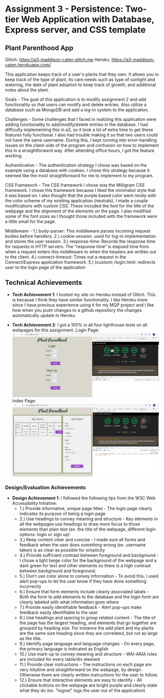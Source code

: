 Assignment 3 - Persistence: Two-tier Web Application with Database, Express server, and CSS template
===

## Plant Parenthood App

Glitch: https://a3-maddison-caten.glitch.me
Heroku: https://a3-maddison-caten.herokuapp.com/

This application keeps track of a user's plants that they own. It allows you to keep track of the type of plant, its care needs such as type of sunlight and watering, the date of plant adoption to keep track of growth, and additional notes about the plant. 

Goals - The goal of this application is to modify assignment 2 and add functionality so that users can modify and delete entries. Also utilize a database such as MongoDB and add a log-in system to the application.

Challenges - Some challenges that I faced in realizing this application were adding functionality to add/modify/delete entries in the database. I had difficulty implementing this in a2, so it took a lot of extra time to get these features fully functional. I also had trouble making it so that two users could not have the same username. During this, I kept running into error-handling issues on the client-side of the program and confusion on how to implement this in a straightforward way. After attending office hours, I got the feature working.

Authentication - The authentication strategy I chose was based on the example using a database with cookies. I chose this strategy because it seemed like the most straightforward for me to implement to my program. 

CSS Framework - The CSS framework I chose was the Milligram CSS framework. I chose this framework because I liked the minimalist style that it was based on. I also thought that the purple based color went nicely with the color scheme of my existing application (neutrals). I made a couple modifications with custom CSS. These included the font for the title of the webpage and the alignment of the elements on the page. I also modified some of the font sizes as I thought those included with the framework were a little small for the page.

Middleware - 1.) body-parser: This middleware parses incoming request bodies before handlers. 2.) cookie-session: used for log-in implementation and stores the user session. 3.) response-time: Records the response time for requests in HTTP servers. The “response time” is elapsed time from when a request enters this middleware to when the headers are written out to the client. 4.) connect-timeout: Times out a request in the Connect/Express application framework. 5.) (custom) /login.html: redirects user to the login page of the application

## Technical Achievements
- **Tech Achievement 1**: I hosted my site on Heroku instead of Glitch. This is because I think they have similar functionality. I like Heroku more since I have previous experience using it for my MQP project and I like how when you push changes to a github repository the changes automatically update in Heroku. 

- **Tech Achievement 2**: I got a 100% in all four lighthouse tests on all webpages for this assignment. 
Login Page:
![alt text](Lighthouse_Home.JPG)
Index Page:
![alt text](Lighthouse_Index.JPG)

### Design/Evaluation Achievements
- **Design Achievement 1**: I followed the following tips from the W3C Web Accessibility Initiative:
  - 1.) Provide informative, unique page titles - The login page clearly indicates its purpose of being a login page
  - 2.) Use headings to convey meaning and structure - Key elements in all the webpages use headings to draw more focus to those elements than plain text (ex. the title of the webpage, different login options: login or sign up)
  - 3.) Keep content clear and concise - I made sure all forms and feedback when the user does something wrong (ex. username taken) is as clear as possible for simplicity
  - 4.) Provide sufficient contrast between foreground and background - I chose a light beige color for the background of the webpage and a dark green for text and other elements so there is a high contrast between background and foreground.
  - 5.) Don’t use color alone to convey information - To avoid this, I used alert pop-ups to let the user know if they have done something incorrectly
  - 6.) Ensure that form elements include clearly associated labels - Both the form to add elements to the database and the login form are clearly labeled with what information goes where
  - 7.) Provide easily identifiable feedback - Alert pop-ups make feedback easily identifiable to the user
  - 8.) Use headings and spacing to group related content - The title of the page has the largest heading, and elements that go together are grouped by heading size. For instance the add plant and my plants are the same size heading since they are correlated, but not as large as the title.
  - 9.) Identify page language and language changes - On every page, the primary language is indicated as English
  - 10.) Use mark-up to convey meaning and structure - WAI-ARIA roles are included for every table/div element
  - 11.) Provide clear instructions - The instructions on each page are very intuitive and straighforward on the webpage, by design. Otherwise there are clearly written instructions for the user to follow.
  - 12.) Ensure that interactive elements are easy to identify - All clickable buttons on the webpage are bright purple and clearly state what they do (ex. "logout" logs the user out of the application)
